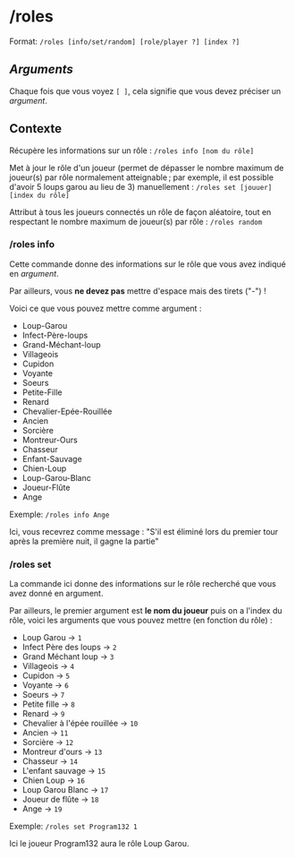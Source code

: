 # /roles

Format: ``/roles [info/set/random] [role/player ?] [index ?]``

## *Arguments*

Chaque fois que vous voyez ``[ ]``, cela signifie que vous devez préciser un *argument*.

## Contexte

Récupère les informations sur un rôle : ``/roles info [nom du rôle]``

Met à jour le rôle d'un joueur (permet de dépasser le nombre maximum de joueur(s) par rôle normalement atteignable ; par exemple, il est possible d'avoir 5 loups garou au lieu de 3) 
manuellement : ``/roles set [jouuer] [index du rôle]``

Attribut à tous les joueurs connectés un rôle de façon aléatoire, tout en respectant le nombre maximum de joueur(s) par rôle : ``/roles random``

### /roles info

Cette commande donne des informations sur le rôle que vous avez indiqué en *argument*.

Par ailleurs, vous **ne devez pas** mettre d'espace mais des tirets ("-") !

Voici ce que vous pouvez mettre comme argument : 

- Loup-Garou
- Infect-Père-loups
- Grand-Méchant-loup 
- Villageois
- Cupidon
- Voyante
- Soeurs
- Petite-Fille
- Renard
- Chevalier-Epée-Rouillée
- Ancien
- Sorcière
- Montreur-Ours
- Chasseur
- Enfant-Sauvage
- Chien-Loup
- Loup-Garou-Blanc
- Joueur-Flûte
- Ange


Exemple: ``/roles info Ange``

Ici, vous recevrez comme message : "S'il est éliminé lors du premier tour après la première nuit, il gagne la partie"

### /roles set

La commande ici donne des informations sur le rôle recherché que vous avez donné en argument.

Par ailleurs, le premier argument est **le nom du joueur** puis on a l'index du rôle, voici les arguments que vous pouvez mettre (en fonction du rôle) :

- Loup Garou -> ``1``
- Infect Père des loups -> ``2``
- Grand Méchant loup -> ``3``
- Villageois -> ``4``
- Cupidon -> ``5``
- Voyante -> ``6``
- Soeurs -> ``7``
- Petite fille -> ``8``
- Renard -> ``9``
- Chevalier à l'épée rouillée -> ``10``
- Ancien -> ``11`` 
- Sorcière -> ``12``
- Montreur d'ours -> ``13``
- Chasseur -> ``14``
- L'enfant sauvage -> ``15``
- Chien Loup -> ``16``
- Loup Garou Blanc -> ``17``
- Joueur de flûte  -> ``18``
- Ange -> ``19``

Exemple: ``/roles set Program132 1``

Ici le joueur Program132 aura le rôle Loup Garou.